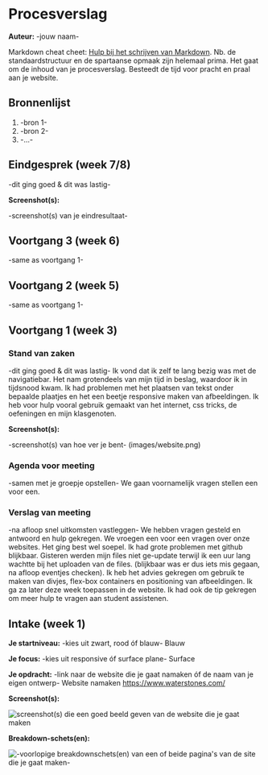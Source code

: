 # Procesverslag
**Auteur:** -jouw naam-

Markdown cheat cheet: [Hulp bij het schrijven van Markdown](https://github.com/adam-p/markdown-here/wiki/Markdown-Cheatsheet). Nb. de standaardstructuur en de spartaanse opmaak zijn helemaal prima. Het gaat om de inhoud van je procesverslag. Besteedt de tijd voor pracht en praal aan je website.



## Bronnenlijst
1. -bron 1-
2. -bron 2-
3. -...-



## Eindgesprek (week 7/8)

-dit ging goed & dit was lastig-

**Screenshot(s):**

-screenshot(s) van je eindresultaat-



## Voortgang 3 (week 6)

-same as voortgang 1-



## Voortgang 2 (week 5)

-same as voortgang 1-



## Voortgang 1 (week 3)

### Stand van zaken

-dit ging goed & dit was lastig-
Ik vond dat ik zelf te lang bezig was met de navigatiebar. Het nam grotendeels van mijn tijd in beslag, waardoor ik in tijdsnood kwam. Ik had problemen met het plaatsen van tekst onder bepaalde plaatjes en het een beetje responsive maken van afbeeldingen. Ik heb voor hulp vooral gebruik gemaakt van het internet, css tricks, de oefeningen en mijn klasgenoten.

**Screenshot(s):**

-screenshot(s) van hoe ver je bent- (images/website.png)

### Agenda voor meeting

-samen met je groepje opstellen-
We gaan voornamelijk vragen stellen een voor een. 

### Verslag van meeting

-na afloop snel uitkomsten vastleggen-
We hebben vragen gesteld en antwoord en hulp gekregen. We vroegen een voor een vragen over onze websites. Het ging best wel soepel. Ik had grote problemen met github blijkbaar. Gisteren werden mijn files niet ge-update terwijl ik een uur lang wachtte bij het uploaden van de files. (blijkbaar was er dus iets mis gegaan, na afloop eventjes checken). Ik heb het advies gekregen om gebruik te maken van divjes, flex-box containers en positioning van afbeeldingen. Ik ga za later deze week toepassen in de website. Ik had ook de tip gekregen om meer hulp te vragen aan student assistenen.



## Intake (week 1)

**Je startniveau:** -kies uit zwart, rood óf blauw-
Blauw

**Je focus:** -kies uit responsive óf surface plane-
Surface

**Je opdracht:** -link naar de website die je gaat namaken óf de naam van je eigen ontwerp-
Website namaken https://www.waterstones.com/

**Screenshot(s):**

![screenshot(s) die een goed beeld geven van de website die je gaat maken](images/waterstones.png)

**Breakdown-schets(en):**

![-voorlopige breakdownschets(en) van een of beide pagina's van de site die je gaat maken-](images/waterstonesbreakdown.png)
